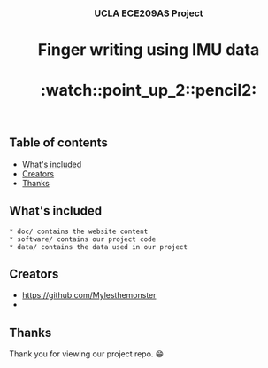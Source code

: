 <p align="center">
  <h3 align="center">UCLA ECE209AS Project</h3>
  <p align="center">
    <h1 align="center">Finger writing using IMU data</h1>
    <h1 align="center">:watch::point_up_2::pencil2:</h1>
    <br>
  </p>
</p>

## Table of contents
- [What's included](#whats-included)
- [Creators](#creators)
- [Thanks](#thanks)

## What's included

```text
* doc/ contains the website content
* software/ contains our project code
* data/ contains the data used in our project
```
## Creators

- <https://github.com/Mylesthemonster>
-

## Thanks

Thank you for viewing our project repo. :grin: